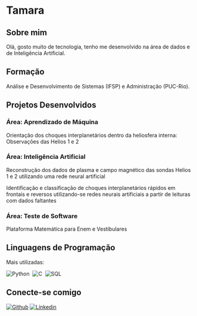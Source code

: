 # Tamara

## Sobre mim
Olá, gosto muito de tecnologia, tenho me desenvolvido na área de dados e de Inteligência Artificial.

## Formação
Análise e Desenvolvimento de Sistemas (IFSP) e Administração (PUC-Rio).

## Projetos Desenvolvidos
### Área: Aprendizado de Máquina
Orientação dos choques interplanetários dentro da heliosfera interna: Observações das Helios 1 e 2

### Área: Inteligência Artificial
Reconstrução dos dados de plasma e campo magnético das sondas Helios 1 e 2 utilizando uma rede neural artificial

Identificação e classificação de choques interplanetários rápidos em frontais e reversos utilizando-se redes neurais artificiais a partir de leituras com dados faltantes

### Área: Teste de Software
Plataforma Matemática para Enem e Vestibulares

## Linguagens de Programação
Mais utilizadas:

![Python](https://img.shields.io/badge/Python-0D1117?style=for-the-badge&logo=python)&nbsp;
![C](https://img.shields.io/badge/C-0D1117?style=for-the-badge&logo=c)&nbsp;
![SQL](https://img.shields.io/badge/SQL-0D1117?style=for-the-badge&logo=sql)&nbsp;

## Conecte-se comigo
[![Github](https://img.shields.io/badge/Github-000?style=for-the-badge&logo=Github&logoColor=0E76A8)](https://github.com/tamara-raquel/) 
[![Linkedin](https://img.shields.io/badge/Linkedin-000?style=for-the-badge&logo=Linkedin&logoColor=0E76A8)](https://www.linkedin.com/in/tamara-raquel-da-silva-498831236/) 
